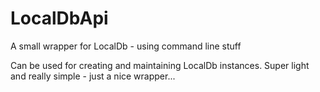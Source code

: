 LocalDbApi
==========

A small wrapper for LocalDb - using command line stuff

Can be used for creating and maintaining LocalDb instances. Super light and really simple - just a nice wrapper...
